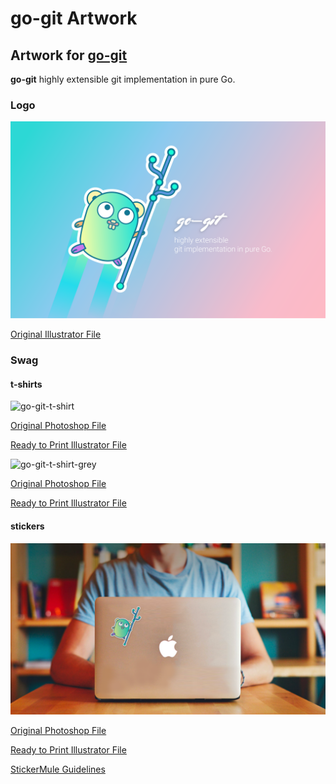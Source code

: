 # go-git Artwork

## Artwork for [go-git](https://github.com/src-d/go-git)

**go-git**
highly extensible git implementation in pure Go.

### Logo

![go-git](files/go-git-logo.png)

[Original Illustrator File](files/go-git-logo.ai)

### Swag

#### t-shirts

![go-git-t-shirt](files/go-git-t-shirt.png)

[Original Photoshop File](files/go-git-t-shirt.psd)

[Ready to Print Illustrator File](files/go-git-t-shirt.ai)

![go-git-t-shirt-grey](files/go-git-t-shirt-grey.png)

[Original Photoshop File](files/go-git-t-shirt-grey.psd)

[Ready to Print Illustrator File](files/go-git-t-shirt.ai)

#### stickers

![go-git-sticker](files/sticker-composition.png)

[Original Photoshop File](files/go-git-sticker.psd)

[Ready to Print Illustrator File](files/go-git-sticker.ai)

[StickerMule Guidelines](https://www.stickermule.com/support/artwork)